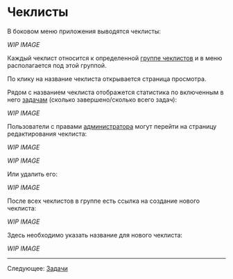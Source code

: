 # Чеклисты

В боковом меню приложения выводятся чеклисты:

*WIP IMAGE*

Каждый чеклист относится к определенной [группе чеклистов](../08-admin/README.md) и в меню располагается под этой группой.

По клику на название чеклиста открывается страница просмотра.

Рядом с названием чеклиста отображется статистика по включенным в него [задачам](../10-tasks/README.md) (сколько завершено/сколько всего задач):

*WIP IMAGE*

Пользователи с правами [администратора](../07-admin/README.md) могут перейти на страницу редактирования чеклиста:

*WIP IMAGE*

*WIP IMAGE*

Или удалить его:

*WIP IMAGE*

После всех чеклистов в группе есть ссылка на создание нового чеклиста:

*WIP IMAGE*

Здесь необходимо указать название для нового чеклиста:

*WIP IMAGE*

---

Следующее: [Задачи](../10-tasks/README.md)
